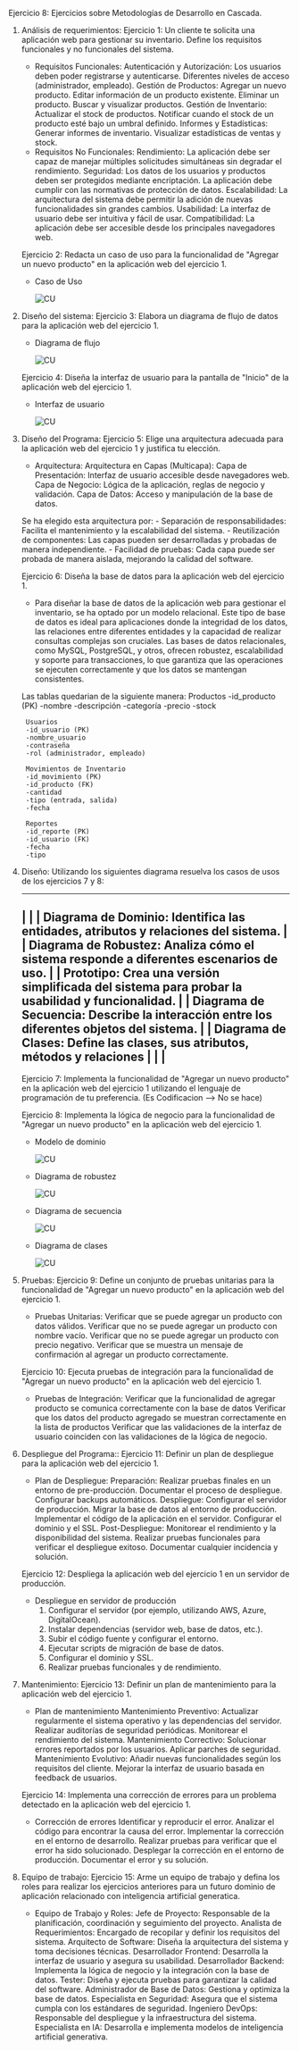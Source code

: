 Ejercicio 8: Ejercicios sobre Metodologías de Desarrollo en Cascada.

1. Análisis de requerimientos:
    Ejercicio 1: Un cliente te solicita una aplicación web para gestionar su inventario. Define los requisitos funcionales y no funcionales del sistema.
    - Requisitos Funcionales:
        Autenticación y Autorización:
            Los usuarios deben poder registrarse y autenticarse.
            Diferentes niveles de acceso (administrador, empleado).
        Gestión de Productos:
            Agregar un nuevo producto.
            Editar información de un producto existente.
            Eliminar un producto.
            Buscar y visualizar productos.
        Gestión de Inventario:
            Actualizar el stock de productos.
            Notificar cuando el stock de un producto esté bajo un umbral definido.
        Informes y Estadísticas:
            Generar informes de inventario.
            Visualizar estadísticas de ventas y stock.
    - Requisitos No Funcionales:
        Rendimiento:
            La aplicación debe ser capaz de manejar múltiples solicitudes simultáneas sin degradar el rendimiento.
        Seguridad:
            Los datos de los usuarios y productos deben ser protegidos mediante encriptación.
            La aplicación debe cumplir con las normativas de protección de datos.
        Escalabilidad:
            La arquitectura del sistema debe permitir la adición de nuevas funcionalidades sin grandes cambios.
        Usabilidad:
            La interfaz de usuario debe ser intuitiva y fácil de usar.
        Compatibilidad:
            La aplicación debe ser accesible desde los principales navegadores web.

    Ejercicio 2: Redacta un caso de uso para la funcionalidad de "Agregar un nuevo producto" en la aplicación web del ejercicio 1.
    - Caso de Uso
        
        ![CU](./resources/caso-de-uso.png)

2. Diseño del sistema:
    Ejercicio 3: Elabora un diagrama de flujo de datos para la aplicación web del ejercicio 1.
    - Diagrama de flujo
        
        ![CU](./resources/diagrama-de-flujo.png)

    Ejercicio 4: Diseña la interfaz de usuario para la pantalla de "Inicio" de la aplicación web del ejercicio 1.
    - Interfaz de usuario

        ![CU](./resources/interfaz-de-usuario.png)

3. Diseño del Programa:
    Ejercicio 5: Elige una arquitectura adecuada para la aplicación web del ejercicio 1 y justifica tu elección.
    - Arquitectura:
        Arquitectura en Capas (Multicapa):
        Capa de Presentación: Interfaz de usuario accesible desde navegadores web.
        Capa de Negocio: Lógica de la aplicación, reglas de negocio y validación.
        Capa de Datos: Acceso y manipulación de la base de datos.
    
    Se ha elegido esta arquitectura por:
        - Separación de responsabilidades: Facilita el mantenimiento y la escalabilidad del sistema.
        - Reutilización de componentes: Las capas pueden ser desarrolladas y probadas de manera independiente.
        - Facilidad de pruebas: Cada capa puede ser probada de manera aislada, mejorando la calidad del software.
    
    Ejercicio 6: Diseña la base de datos para la aplicación web del ejercicio 1.
    - Para diseñar la base de datos de la aplicación web para gestionar el inventario, se ha optado por un modelo relacional. Este tipo de base de datos es ideal para aplicaciones donde la integridad de los datos, las relaciones entre diferentes entidades y la capacidad de realizar consultas complejas son cruciales. Las bases de datos relacionales, como MySQL, PostgreSQL, y otros, ofrecen robustez, escalabilidad y soporte para transacciones, lo que garantiza que las operaciones se ejecuten correctamente y que los datos se mantengan consistentes.

    Las tablas quedarian de la siguiente manera:
        Productos
        -id_producto (PK)
        -nombre
        -descripción
        -categoría
        -precio
        -stock

        Usuarios
        -id_usuario (PK)
        -nombre_usuario
        -contraseña
        -rol (administrador, empleado)

        Movimientos de Inventario
        -id_movimiento (PK)
        -id_producto (FK)
        -cantidad
        -tipo (entrada, salida)
        -fecha

        Reportes
        -id_reporte (PK)
        -id_usuario (FK)
        -fecha
        -tipo

4. Diseño:
    Utilizando los siguientes diagrama resuelva los casos de usos de los  ejercicios 7 y 8: 
    
    ---------------------------------------------------------------------------------------------------------                
    |                                                                                                       |
    |    Diagrama de Dominio: Identifica las entidades, atributos y relaciones del sistema.                 |
    |    Diagrama de Robustez: Analiza cómo el sistema responde a diferentes escenarios de uso.             |
    |    Prototipo: Crea una versión simplificada del sistema para probar la usabilidad y funcionalidad.    |
    |    Diagrama de Secuencia: Describe la interacción entre los diferentes objetos del sistema.           |
    |    Diagrama de Clases: Define las clases, sus atributos, métodos y relaciones                         |
    |                                                                                                       |
    ---------------------------------------------------------------------------------------------------------
    
    Ejercicio 7: Implementa la funcionalidad de "Agregar un nuevo producto" en la aplicación web del ejercicio 1 utilizando el lenguaje de programación de tu preferencia.
    (Es Codificacion --> No se hace)

    Ejercicio 8: Implementa la lógica de negocio para la funcionalidad de "Agregar un nuevo producto" en la aplicación web del ejercicio 1.
    - Modelo de dominio

        ![CU](./resources/modelo-de-dominio.png)

    - Diagrama de robustez

        ![CU](./resources/diagrama-de-robustez.png)
   
    - Diagrama de secuencia

        ![CU](./resources/diagrama-de-secuencia.png)

    - Diagrama de clases

        ![CU](./resources/diagrama-de-clases.png)

5. Pruebas:
    Ejercicio 9: Define un conjunto de pruebas unitarias para la funcionalidad de "Agregar un nuevo producto" en la aplicación web del ejercicio 1.
    - Pruebas Unitarias:
        Verificar que se puede agregar un producto con datos válidos.
        Verificar que no se puede agregar un producto con nombre vacío.
        Verificar que no se puede agregar un producto con precio negativo.
        Verificar que se muestra un mensaje de confirmación al agregar un producto correctamente.

    Ejercicio 10: Ejecuta pruebas de integración para la funcionalidad de "Agregar un nuevo producto" en la aplicación web del ejercicio 1.
    - Pruebas de Integración:
        Verificar que la funcionalidad de agregar producto se comunica correctamente con la base de datos
        Verificar que los datos del producto agregado se muestran correctamente en la lista de productos
        Verificar que las validaciones de la interfaz de usuario coinciden con las validaciones de la lógica de negocio.

6. Despliegue del Programa::
    Ejercicio 11: Definir un plan de despliegue para la aplicación web del ejercicio 1.
    - Plan de Despliegue:
        Preparación:
            Realizar pruebas finales en un entorno de pre-producción.
            Documentar el proceso de despliegue.
            Configurar backups automáticos.
        Despliegue:
            Configurar el servidor de producción.
            Migrar la base de datos al entorno de producción.
            Implementar el código de la aplicación en el servidor.
            Configurar el dominio y el SSL.
        Post-Despliegue:
            Monitorear el rendimiento y la disponibilidad del sistema.
            Realizar pruebas funcionales para verificar el despliegue exitoso.
            Documentar cualquier incidencia y solución.

    Ejercicio 12: Despliega la aplicación web del ejercicio 1 en un servidor de producción.
    - Despliegue en servidor de producción
        1. Configurar el servidor (por ejemplo, utilizando AWS, Azure, DigitalOcean).
        2. Instalar dependencias (servidor web, base de datos, etc.).
        3. Subir el código fuente y configurar el entorno.
        4. Ejecutar scripts de migración de base de datos.
        5. Configurar el dominio y SSL.
        6. Realizar pruebas funcionales y de rendimiento.

7. Mantenimiento:
    Ejercicio 13: Definir un plan de mantenimiento para la aplicación web del ejercicio 1.
    - Plan de mantenimiento
        Mantenimiento Preventivo:
            Actualizar regularmente el sistema operativo y las dependencias del servidor.
            Realizar auditorías de seguridad periódicas.
            Monitorear el rendimiento del sistema.
        Mantenimiento Correctivo:
            Solucionar errores reportados por los usuarios.
            Aplicar parches de seguridad.
        Mantenimiento Evolutivo:
            Añadir nuevas funcionalidades según los requisitos del cliente.
            Mejorar la interfaz de usuario basada en feedback de usuarios.

    Ejercicio 14: Implementa una corrección de errores para un problema detectado en la aplicación web del ejercicio 1.
    - Corrección de errores
        Identificar y reproducir el error.
        Analizar el código para encontrar la causa del error.
        Implementar la corrección en el entorno de desarrollo.
        Realizar pruebas para verificar que el error ha sido solucionado.
        Desplegar la corrección en el entorno de producción.
        Documentar el error y su solución.

8. Equipo de trabajo:
    Ejercicio 15: Arme un equipo de trabajo y defina los roles para realizar los ejercicios anteriores para un futuro dominio de aplicación relacionado con inteligencia artificial generatica. 
    - Equipo de Trabajo y Roles:
        Jefe de Proyecto: Responsable de la planificación, coordinación y seguimiento del proyecto.
        Analista de Requerimientos: Encargado de recopilar y definir los requisitos del sistema.
        Arquitecto de Software: Diseña la arquitectura del sistema y toma decisiones técnicas.
        Desarrollador Frontend: Desarrolla la interfaz de usuario y asegura su usabilidad.
        Desarrollador Backend: Implementa la lógica de negocio y la integración con la base de datos.
        Tester: Diseña y ejecuta pruebas para garantizar la calidad del software.
        Administrador de Base de Datos: Gestiona y optimiza la base de datos.
        Especialista en Seguridad: Asegura que el sistema cumpla con los estándares de seguridad.
        Ingeniero DevOps: Responsable del despliegue y la infraestructura del sistema.
        Especialista en IA: Desarrolla e implementa modelos de inteligencia artificial generativa.